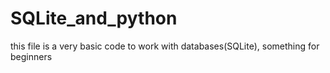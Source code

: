 # SQLite_and_python
this file is a very basic code to work with databases(SQLite), something for beginners
